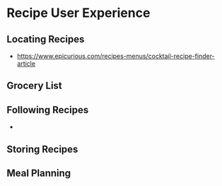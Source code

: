 # Recipe User Experience
## Locating Recipes
* https://www.epicurious.com/recipes-menus/cocktail-recipe-finder-article
## Grocery List
## Following Recipes
*
## Storing Recipes
## Meal Planning